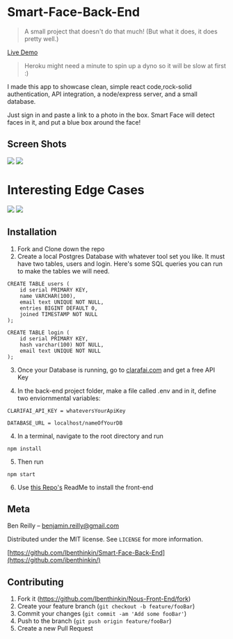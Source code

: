 
# Smart-Face-Back-End
> A small project that doesn't do that much!  (But what it does, it does pretty well.)

[Live Demo](https://smart-face-recognizer-a.herokuapp.com/)
>Heroku might need a minute to spin up a dyno so it will be slow at first :)

I made this app to showcase clean, simple react code,rock-solid authentication, API integration, a node/express server, and a small database.

Just sign in and paste a link to a photo in the box.  Smart Face will detect faces in it, and put a blue box around the face!  

## Screen Shots
![](signIn.png)
![](idris.png)

# Interesting Edge Cases
![](muppet.png)
![](buttFace.png)

## Installation

1. Fork and Clone down the repo
2. Create a local Postgres Database with whatever tool set you like.  It must have two 
tables, users and login. Here's some SQL queries you can run to make the tables we will need.
```
CREATE TABLE users (
    id serial PRIMARY KEY,
    name VARCHAR(100),
    email text UNIQUE NOT NULL,
    entries BIGINT DEFAULT 0,
    joined TIMESTAMP NOT NULL
);
```

```
CREATE TABLE login (
    id serial PRIMARY KEY,
    hash varchar(100) NOT NULL,
    email text UNIQUE NOT NULL
);
```

3. Once your Database is running, go to [clarafai.com](https://www.clarifai.com/) and get a free API Key

4. In the back-end project folder, make a file called .env and in it, define two enviornmental variables:

```
CLARIFAI_API_KEY = whateversYourApiKey

DATABASE_URL = localhost/nameOfYourDB
```

4. In a terminal, navigate to the root directory and run 

```
npm install 
```

5. Then run 

```
npm start 

```

6. Use [this Repo's](https://github.com/Ibenthinkin/Smart-Face-Front-End) ReadMe to install the front-end
## Meta

Ben Reilly –  benjamin.reilly@gmail.com

Distributed under the MIT license. See ``LICENSE`` for more information.

[https://github.com/Ibenthinkin/Smart-Face-Back-End](https://github.com/ibenthinkin/)

## Contributing

1. Fork it (<https://github.com/Ibenthinkin/Nous-Front-End/fork>)
2. Create your feature branch (`git checkout -b feature/fooBar`)
3. Commit your changes (`git commit -am 'Add some fooBar'`)
4. Push to the branch (`git push origin feature/fooBar`)
5. Create a new Pull Request
